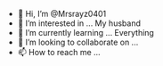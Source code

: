 - 👋 Hi, I’m @Mrsrayz0401
- 👀 I’m interested in ... My husband
- 🌱 I’m currently learning ... Everything
- 💞️ I’m looking to collaborate on ...
- 📫 How to reach me ...

<!---
Mrsrayz0401/Mrsrayz0401 is a ✨ special ✨ repository because its `README.md` (this file) appears on your GitHub profile.
You can click the Preview link to take a look at your changes.
--->
